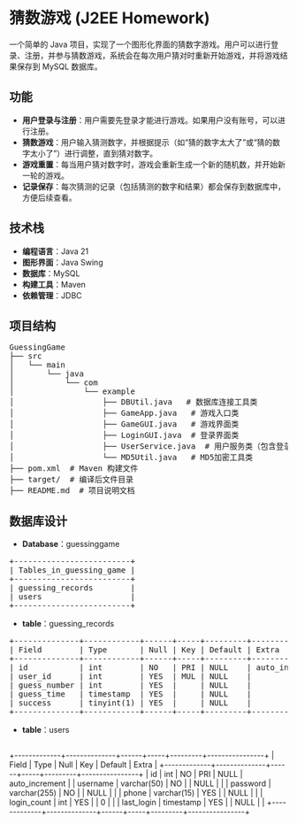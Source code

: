 # 猜数游戏 (J2EE Homework)

一个简单的 Java 项目，实现了一个图形化界面的猜数字游戏。用户可以进行登录、注册，并参与猜数游戏，系统会在每次用户猜对时重新开始游戏，并将游戏结果保存到 MySQL 数据库。

## 功能

- **用户登录与注册**：用户需要先登录才能进行游戏。如果用户没有账号，可以进行注册。
- **猜数游戏**：用户输入猜测数字，并根据提示（如“猜的数字太大了”或“猜的数字太小了”）进行调整，直到猜对数字。
- **游戏重置**：每当用户猜对数字时，游戏会重新生成一个新的随机数，并开始新一轮的游戏。
- **记录保存**：每次猜测的记录（包括猜测的数字和结果）都会保存到数据库中，方便后续查看。

## 技术栈

- **编程语言**：Java 21
- **图形界面**：Java Swing
- **数据库**：MySQL
- **构建工具**：Maven
- **依赖管理**：JDBC

## 项目结构
<pre>
GuessingGame  
├── src  
│   └── main  
│       └── java  
│           └── com  
│               └── example  
│                   ├── DBUtil.java   # 数据库连接工具类  
│                   ├── GameApp.java   # 游戏入口类  
│                   ├── GameGUI.java   # 游戏界面类  
│                   ├── LoginGUI.java  # 登录界面类  
│                   ├── UserService.java  # 用户服务类（包含登录、注册功能）  
│                   └── MD5Util.java   # MD5加密工具类  
├── pom.xml  # Maven 构建文件  
├── target/  # 编译后文件目录  
├── README.md  # 项目说明文档  
</pre>

## 数据库设计
- **Database**：guessinggame
<pre>
+-------------------------+
| Tables_in_guessing_game |
+-------------------------+
| guessing_records        |
| users                   |
+-------------------------+
</pre>
- **table**：guessing_records
<pre>
+--------------+------------+------+-----+---------+----------------+
| Field        | Type       | Null | Key | Default | Extra          |
+--------------+------------+------+-----+---------+----------------+
| id           | int        | NO   | PRI | NULL    | auto_increment |
| user_id      | int        | YES  | MUL | NULL    |                |
| guess_number | int        | YES  |     | NULL    |                |
| guess_time   | timestamp  | YES  |     | NULL    |                |
| success      | tinyint(1) | YES  |     | NULL    |                |
+--------------+------------+------+-----+---------+----------------+
</pre>
- **table**：users
  <pre>
+-------------+--------------+------+-----+---------+----------------+
| Field       | Type         | Null | Key | Default | Extra          |
+-------------+--------------+------+-----+---------+----------------+
| id          | int          | NO   | PRI | NULL    | auto_increment |
| username    | varchar(50)  | NO   |     | NULL    |                |
| password    | varchar(255) | NO   |     | NULL    |                |
| phone       | varchar(15)  | YES  |     | NULL    |                |
| login_count | int          | YES  |     | 0       |                |
| last_login  | timestamp    | YES  |     | NULL    |                |
+-------------+--------------+------+-----+---------+----------------+
</pre>

